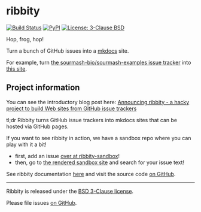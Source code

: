 # ribbity

[![Build Status](https://github.com/ribbity-org/ribbity/workflows/Test/badge.svg)](https://github.com/ribbity-org/ribbity/actions/)
<a href="https://pypi.org/project/ribbity/"><img alt="PyPI" src="https://badge.fury.io/py/ribbity.svg"></a>
<a href="https://github.com/ribbity-org/ribbity/blob/latest/LICENSE"><img alt="License: 3-Clause BSD" src="https://img.shields.io/badge/License-BSD%203--Clause-blue.svg"></a>

Hop, frog, hop!

Turn a bunch of GitHub issues into a [mkdocs](https://www.mkdocs.org/)
site.

For example, turn
[the sourmash-bio/sourmash-examples issue tracker](https://github.com/sourmash-bio/sourmash-examples/issues/)
into [this site](https://sourmash-bio.github.io/sourmash-examples/).

## Project information

You can see the introductory blog post here: [Announcing ribbity - a hacky project to build Web sites from GitHub issue trackers](http://ivory.idyll.org/blog/2022-announcing-ribbity-github-issue-munging.html)

tl;dr Ribbity turns GitHub issue trackers into mkdocs sites that can be
hosted via GitHub pages.

If you want to see ribbity in action, we have a sandbox repo where you can play with it a bit!

* first, add an issue [over at ribbity-sandbox](https://github.com/ribbity-org/ribbity-sandbox/issues)!
* then, go to [the rendered sandbox site](https://ribbity-org.github.io/ribbity-sandbox/) and search for your issue text!

See ribbity documentation [here](https://ribbity-org.github.io/ribbity-docs/) and visit the source code [on GitHub](https://github.com/ribbity-org/ribbity).

---

Ribbity is released under the [BSD 3-Clause license](https://github.com/ribbity-org/ribbity/blob/main/LICENSE).

Please file issues [on GitHub](https://github.com/ribbity-org/ribbity/issues).
